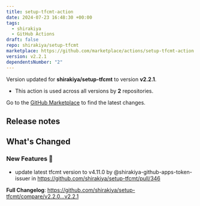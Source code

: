 ```yaml
---
title: setup-tfcmt-action
date: 2024-07-23 16:48:30 +00:00
tags:
  - shirakiya
  - GitHub Actions
draft: false
repo: shirakiya/setup-tfcmt
marketplace: https://github.com/marketplace/actions/setup-tfcmt-action
version: v2.2.1
dependentsNumber: "2"
---
```



Version updated for **shirakiya/setup-tfcmt** to version **v2.2.1**.
- This action is used across all versions by **2** repositories.

Go to the [GitHub Marketplace](https://github.com/marketplace/actions/setup-tfcmt-action) to find the latest changes.

## Release notes

<!-- Release notes generated using configuration in .github/release.yml at d3ec743fc1619553f4e3c2e501e251fbe54cd1ef -->

## What's Changed
### New Features 🎉
* update latest tfcmt version to v4.11.0 by @shirakiya-github-apps-token-issuer in https://github.com/shirakiya/setup-tfcmt/pull/346


**Full Changelog**: https://github.com/shirakiya/setup-tfcmt/compare/v2.2.0...v2.2.1
